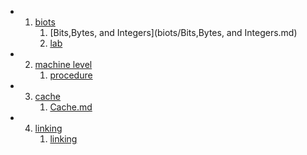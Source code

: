 
* 1. [biots](biots)
     1. [Bits,Bytes, and Integers](biots/Bits,Bytes, and Integers.md)
     2. [lab](biots/csapplab.md)
* 2. [machine level](procedure)
     1. [procedure](procedure/procedure.md)
* 3. [cache](#ControlTransfer)
     1. [Cache.md](cache/Cache.md)
* 4. [linking](linking)
     1. [linking](linking/Linkling.md)